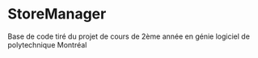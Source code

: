 # StoreManager
Base de code tiré du projet de cours de 2ème année en génie logiciel de polytechnique Montréal